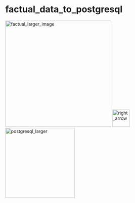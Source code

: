 # factual_data_to_postgresql
<img width="335" alt="factual_larger_image" src="https://cloud.githubusercontent.com/assets/8240612/16720209/cd1bcaee-4701-11e6-87fb-a10f29210449.png">

<img width="55" alt="right_arrow" src="https://cloud.githubusercontent.com/assets/8240612/16720229/f207b458-4701-11e6-8e76-1fe563fb861d.png">


<img width="220" alt="postgresql_larger" src="https://cloud.githubusercontent.com/assets/8240612/16720218/e37d4a56-4701-11e6-8a0d-8c3b7867cc19.png">


